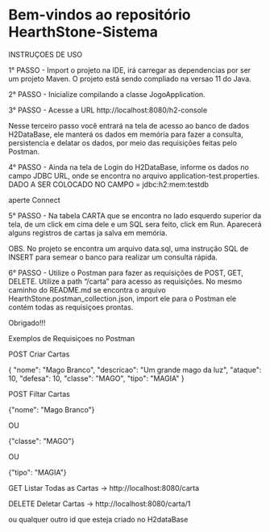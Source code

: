 # Bem-vindos ao repositório HearthStone-Sistema

INSTRUÇOES DE USO 


1° PASSO - 
 Import o projeto na IDE, irá carregar as dependencias por ser um projeto Maven.
O projeto está sendo compliado na versao 11 do Java.

2° PASSO -
 Inicialize compilando a classe JogoApplication.

3° PASSO -
 Acesse a URL http://localhost:8080/h2-console 

Nesse terceiro passo você entrará na tela de acesso ao banco de dados H2DataBase,
ele manterá os dados em memória para fazer a consulta, persistencia e delatar os dados, 
por meio das requisições feitas pelo Postman.

4° PASSO - 
 Ainda na tela de Login do H2DataBase, informe os dados no campo JDBC URL, onde se encontra
no arquivo application-test.properties.
DADO A SER COLOCADO NO CAMPO = jdbc:h2:mem:testdb

aperte Connect

5° PASSO - 
 Na tabela CARTA que se encontra no lado esquerdo superior da tela, de um click em cima dele
e um SQL sera feito, click em Run.
Aparecerá alguns registros de cartas ja salva em memória.

OBS. No projeto se encontra um arquivo data.sql, uma instrução SQL de INSERT para semear o banco para realizar um consulta rápida.

6° PASSO - 
 Utilize o Postman para fazer as requisições de POST, GET, DELETE.
Utilize a path “/carta” para acesso as requisições.
No mesmo caminho do README.md se encontra o arquivo HearthStone.postman_collection.json, import ele para o Postman ele contém todas as requisiçoes prontas.

Obrigado!!!


Exemplos de Requisiçoes no Postman

POST Criar Cartas

{
        "nome": "Mago Branco",
        "descricao": "Um grande mago da luz",
        "ataque": 10,
        "defesa": 10,
        "classe": "MAGO",
        "tipo": "MAGIA"
}


POST Filtar Cartas

{"nome": "Mago Branco"}

OU

{"classe": "MAGO"}       

OU

{"tipo": "MAGIA"}       
        
GET Listar Todas as Cartas ->
http://localhost:8080/carta

DELETE Deletar Cartas ->
http://localhost:8080/carta/1

ou qualquer outro id que esteja criado no H2dataBase
          

